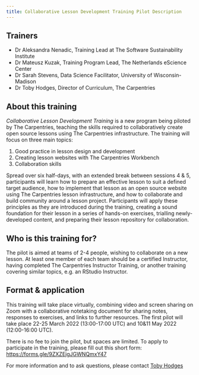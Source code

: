 ```yaml
---
title: Collaborative Lesson Development Training Pilot Description
---
```


## Trainers

- Dr Aleksandra Nenadic, Training Lead at The Software Sustainability Institute
- Dr Mateusz Kuzak, Training Program Lead, The Netherlands eScience Center
- Dr Sarah Stevens, Data Science Facilitator, University of Wisconsin-Madison
- Dr Toby Hodges, Director of Curriculum, The Carpentries

## About this training

_Collaborative Lesson Development Training_ is a new program being piloted by The Carpentries,
teaching the skills required to collaboratively create open source lessons using The Carpentries infrastructure.
The training will focus on three main topics:

1. Good practice in lesson design and development
2. Creating lesson websites with The Carpentries Workbench
3. Collaboration skills

Spread over six half-days, with an extended break between sessions 4 & 5,
participants will learn how to prepare an effective lesson to suit a defined target audience,
how to implement that lesson as an open source website using The Carpentries lesson infrastructure,
and how to collaborate and build community around a lesson project.
Participants will apply these principles as they are introduced during the training,
creating a sound foundation for their lesson in a series of hands-on exercises,
trialling newly-developed content, and preparing their lesson repository for collaboration.

## Who is this training for?

The pilot is aimed at teams of 2-4 people, wishing to collaborate on a new lesson.
At least one member of each team should be a certified Instructor, 
having completed The Carpentries Instructor Training,
or another training covering similar topics, e.g. an RStudio Instructor.

## Format & application

This training will take place virtually, combining video and screen sharing on Zoom
with a collaborative notetaking document for sharing notes, responses to exercises, and links to further resources.
The first pilot will take place 22-25 March 2022 (13:00-17:00 UTC) and 10&11 May 2022 (12:00-16:00 UTC).

There is no fee to join the pilot, but spaces are limited.
To apply to participate in the training, please fill out this short form: https://forms.gle/9ZXZEjgJGWNQmxY47

For more information and to ask questions, please contact [Toby Hodges](mailto:tobyhodges@carpentries.org)
